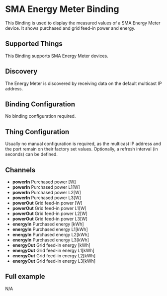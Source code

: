 # SMA Energy Meter Binding

This Binding is used to display the measured values of a SMA Energy Meter device.
It shows purchased and grid feed-in power and energy.

## Supported Things

This Binding supports SMA Energy Meter devices.

## Discovery

The Energy Meter is discovered by receiving data on the default multicast IP address.

## Binding Configuration

No binding configuration required.

## Thing Configuration

Usually no manual configuration is required, as the multicast IP address and the port remain on their factory set values.
Optionally, a refresh interval (in seconds) can be defined.

## Channels

-   **powerIn** Purchased power &lsqb;W&rsqb;
-   **powerIn** Purchased power L1&lsqb;W&rsqb;
-   **powerIn** Purchased power L2&lsqb;W&rsqb;
-   **powerIn** Purchased power L3&lsqb;W&rsqb;
-   **powerOut** Grid feed-in power &lsqb;W&rsqb;
-   **powerOut** Grid feed-in power L1&lsqb;W&rsqb;
-   **powerOut** Grid feed-in power L2&lsqb;W&rsqb;
-   **powerOut** Grid feed-in power L3&lsqb;W&rsqb;
-   **energyIn** Purchased energy &lsqb;kWh&rsqb;
-   **energyIn** Purchased energy L1&lsqb;kWh&rsqb;
-   **energyIn** Purchased energy L2&lsqb;kWh&rsqb;
-   **energyIn** Purchased energy L3&lsqb;kWh&rsqb;
-   **energyOut** Grid feed-in energy &lsqb;kWh&rsqb;
-   **energyOut** Grid feed-in energy L1&lsqb;kWh&rsqb;
-   **energyOut** Grid feed-in energy L2&lsqb;kWh&rsqb;
-   **energyOut** Grid feed-in energy L3&lsqb;kWh&rsqb;

## Full example

N/A
